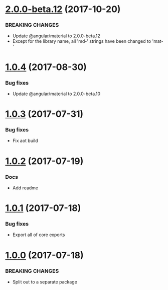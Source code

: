 <a name="2.0.0-beta.12"></a>
# [2.0.0-beta.12](https://github.com/isaacplmann/ngx-tour) (2017-10-20)


### BREAKING CHANGES

* Update @angular/material to 2.0.0-beta.12
* Except for the library name, all 'md-' strings have been changed to 'mat-'


<a name="1.0.4"></a>
# [1.0.4](https://github.com/isaacplmann/ngx-tour) (2017-08-30)


### Bug fixes

* Update @angular/material to 2.0.0-beta.10


<a name="1.0.3"></a>
# [1.0.3](https://github.com/isaacplmann/ngx-tour) (2017-07-31)


### Bug fixes

* Fix aot build


<a name="1.0.2"></a>
# [1.0.2](https://github.com/isaacplmann/ngx-tour) (2017-07-19)


### Docs

* Add readme


<a name="1.0.1"></a>
# [1.0.1](https://github.com/isaacplmann/ngx-tour) (2017-07-18)


### Bug fixes

* Export all of core exports


<a name="1.0.0"></a>
# [1.0.0](https://github.com/isaacplmann/ngx-tour) (2017-07-18)


### BREAKING CHANGES

* Split out to a separate package



